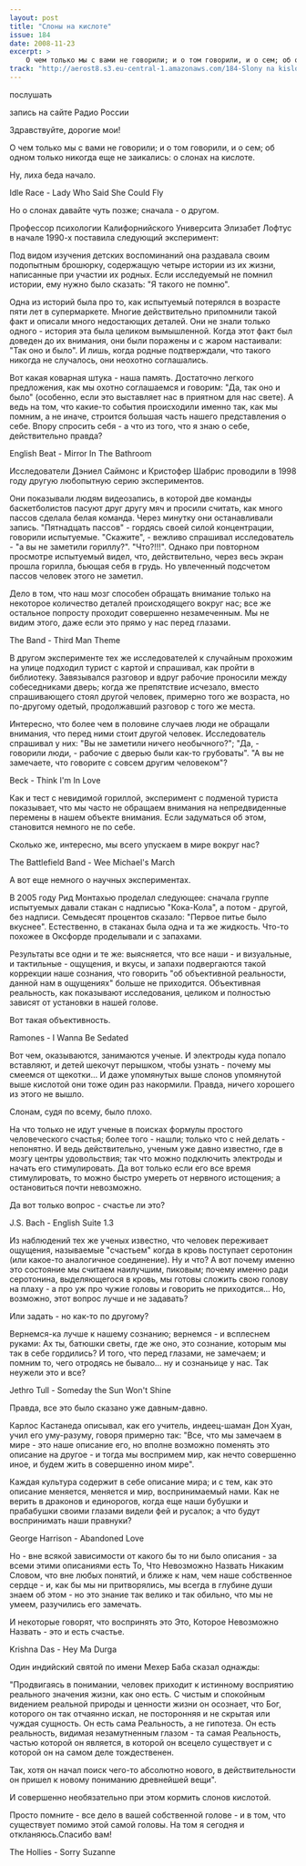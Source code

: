 ```yaml
---
layout: post
title: "Слоны на кислоте"
issue: 184
date: 2008-11-23
excerpt: >
    О чем только мы с вами не говорили; и о том говорили, и о сем; об одном только никогда еще не заикались: о слонах на кислоте.
track: "http://aerost8.s3.eu-central-1.amazonaws.com/184-Slony na kislote.mp3"
---
```


послушать

запись на сайте Радио России

Здравствуйте, дорогие мои!

О чем только мы с вами не говорили; и о том говорили, и о сем; об одном только никогда еще не заикались: о слонах на кислоте.

Ну, лиха беда начало.

Idle Race - Lady Who Said She Could Fly

Но о слонах давайте чуть позже; сначала - о другом.

Профессор психологии Калифорнийского Университа Элизабет Лофтус в начале 1990-х поставила следующий эксперимент:

Под видом изучения детских воспоминаний она раздавала своим подопытным брошюрку, содержащую четыре истории из их жизни, написанные при участии их родных. Если исследуемый не помнил истории, ему нужно было сказать: "Я такого не помню".

Одна из историй была про то, как испытуемый потерялся в возрасте пяти лет в супермаркете. Многие действительно припомнили такой факт и описали много недостающих деталей. Они не знали только одного - история эта была целиком вымышленной. Когда этот факт был доведен до их внимания, они были поражены и с жаром настаивали: "Так оно и было". И лишь, когда родные подтверждали, что такого никогда не случалось, они неохотно соглашались.

Вот какая коварная штука - наша память. Достаточно легкого предложения, как мы охотно соглашаемся и говорим: "Да, так оно и было" (особенно, если это выставляет нас в приятном для нас свете). А ведь на том, что какие-то события происходили именно так, как мы помним, а не иначе, строится большая часть нашего представления о себе. Впору спросить себя - а что из того, что я знаю о себе, действительно правда?

English Beat - Mirror In The Bathroom

Исследователи Дэниел Саймонс и Кристофер Шабрис проводили в 1998 году другую любопытную серию экспериментов.

Они показывали людям видеозапись, в которой две команды баскетболистов пасуют друг другу мяч и просили считать, как много пассов сделала белая команда. Через минутку они останавливали запись. "Пятнадцать пассов" - гордясь своей силой концентрации, говорили испытуемые. "Скажите", - вежливо спрашивал исследователь - "а вы не заметили гориллу?". "Что?!!!". Однако при повторном просмотре испытуемый видел, что, действительно, через весь экран прошла горилла, бьющая себя в грудь. Но увлеченный подсчетом пассов человек этого не заметил.

Дело в том, что наш мозг способен обращать внимание только на некоторое количество деталей происходящего вокруг нас; все же остальное попросту проходит совершенно незамеченным. Мы не видим этого, даже если это прямо у нас перед глазами.

The Band - Third Man Theme

В другом эксперименте тех же исследователей к случайным прохожим на улице подходил турист с картой и спрашивал, как пройти в библиотеку. Завязывался разговор и вдруг рабочие проносили между собеседниками дверь; когда же препятствие исчезало, вместо спрашивающего стоял другой человек, примерно того же возраста, но по-другому одетый, продолжавший разговор с того же места.

Интересно, что более чем в половине случаев люди не обращали внимания, что перед ними стоит другой человек. Исследователь спрашивал у них: "Вы не заметили ничего необычного?"; "Да, - говорили люди, - рабочие с дверью были как-то грубоваты". "А вы не замечаете, что говорите с совсем другим человеком"?

Beck - Think I'm In Love

Как и тест с невидимой гориллой, эксперимент с подменой туриста показывает, что мы часто не обращаем внимания на непредвиденные перемены в нашем объекте внимания. Если задуматься об этом, становится немного не по себе.

Сколько же, интересно, мы всего упускаем в мире вокруг нас?

The Battlefield Band - Wee Michael's March

А вот еще немного о научных экспериментах.

В 2005 году Рид Монтахью проделал следующее: сначала группе испытуемых давали стакан с надписью "Кока-Кола", а потом - другой, без надписи. Семьдесят процентов сказало: "Первое питье было вкуснее". Естественно, в стаканах была одна и та же жидкость. Что-то похожее в Оксфорде проделывали и с запахами.

Результаты все одни и те же: выясняется, что все наши - и визуальные, и тактильные - ощущения, и вкусы, и запахи подвергаются такой коррекции наше сознания, что говорить "об объективной реальности, данной нам в ощущениях" больше не приходится. Объективная реальность, как показывают исследования, целиком и полностью зависят от установки в нашей голове.

Вот такая объективность.

Ramones - I Wanna Be Sedated

Вот чем, оказываются, занимаются ученые. И электроды куда попало вставляют, и детей шекочут перышком, чтобы узнать - почему мы смеемся от щекотки... И даже упомянутых выше слонов упомянутой выше кислотой они тоже один раз накормили. Правда, ничего хорошего из этого не вышло.

Слонам, судя по всему, было плохо.

На что только не идут ученые в поисках формулы простого человеческого счастья; более того - нашли; только что с ней делать - непонятно. И ведь действительно, ученым уже давно известно, где в мозгу центры удовольствия; так что можно подключить электроды и начать его стимулировать. Да вот только если его все время стимулировать, то можно быстро умереть от нервного истощения; а остановиться почти невозможно.

Да вот только вопрос - счастье ли это?

J.S. Bach - English Suite 1.3

Из наблюдений тех же ученых известно, что человек переживает ощущения, называемые "счастьем" когда в кровь поступает серотонин (или какое-то аналогичное соединение). Ну и что? А вот почему именно это состояние мы считаем наилучшим, пиковым; почему именно ради серотонина, выделяющегося в кровь, мы готовы сложить свою голову на плаху - а про уж про чужие головы и говорить не приходится... Но, возможно, этот вопрос лучше и не задавать?

Или задать - но как-то по другому?

Вернемся-ка лучше к нашему сознанию; вернемся - и всплеснем руками: Ах ты, батюшки светы, где же оно, это сознание, которым мы так в себе гордились? И того, что перед глазами, не замечаем; и помним то, чего отродясь не бывало... ну и сознаньице у нас. Так неужели это и все?

Jethro Tull - Someday the Sun Won't Shine

Правда, все это было сказано уже давным-давно.

Карлос Кастанеда описывал, как его учитель, индеец-шаман Дон Хуан, учил его уму-разуму, говоря примерно так: "Все, что мы замечаем в мире - это наше описание его, но вполне возможно поменять это описание на другое - и тогда мы воспримем мир, как нечто совершенно иное, и будем жить в совершенно ином мире".

Каждая культура содержит в себе описание мира; и с тем, как это описание меняется, меняется и мир, воспринимаемый нами. Как не верить в драконов и единорогов, когда еще наши бубушки и прабабушки своими глазами видели фей и русалок; а что будут воспринимать наши правнуки?

George Harrison - Abandoned Love

Но - вне всякой зависимости от какого бы то ни было описания - за всеми этими описаниями есть То, Что Невозможно Назвать Никаким Словом, что вне любых понятий, и ближе к нам, чем наше собственное сердце - и, как бы мы ни притворялись, мы всегда в глубине души знаем об этом - но это знание так велико и так обильно, что мы не умеем, разучились его замечать.

И некоторые говорят, что воспринять это Это, Которое Невозможно Назвать - это и есть счастье.

Krishna Das - Hey Ma Durga

Один индийский святой по имени Мехер Баба сказал однажды:

"Продвигаясь в понимании, человек приходит к истинному восприятию реального значения жизни, как оно есть. С чистым и спокойным видением реальной природы и ценности жизни он осознает, что Бог, которого он так отчаянно искал, не посторонняя и не скрытая или чуждая сущность. Он есть сама Реальность, а не гипотеза. Он есть реальность, видимая незамутненным глазом - та самая Реальность, частью которой он является, в которой он всецело существует и с которой он на самом деле тождественен.

Так, хотя он начал поиск чего-то абсолютно нового, в действительности он пришел к новому пониманию древнейшей вещи".

И совершенно необязательно при этом кормить слонов кислотой.

Просто помните - все дело в вашей собственной голове - и в том, что существует помимо этой самой головы. На том я сегодня и откланяюсь.Спасибо вам!

The Hollies - Sorry Suzanne
